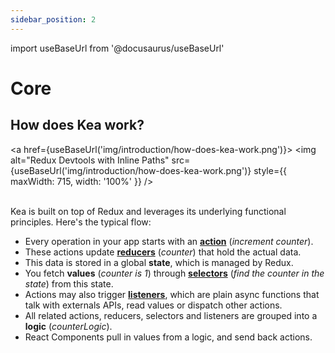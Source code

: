 ```yaml
---
sidebar_position: 2
---
```


import useBaseUrl from '@docusaurus/useBaseUrl'

# Core

## How does Kea work?

<a href={useBaseUrl('img/introduction/how-does-kea-work.png')}>
  <img
    alt="Redux Devtools with Inline Paths"
    src={useBaseUrl('img/introduction/how-does-kea-work.png')}
    style={{ maxWidth: 715, width: '100%' }}
  />
</a>
<br />
<br />

Kea is built on top of Redux and leverages its underlying functional principles. Here's the typical flow:

- Every operation in your app starts with an **[action](/docs/core/actions)** (_increment counter_).
- These actions update **[reducers](/docs/core/reducers)** (_counter_) that hold the actual data.
- This data is stored in a global **state**, which is managed by Redux.
- You fetch **values** (_counter is 1_) through **[selectors](/docs/core/selectors)** (_find the counter in the state_) from this state.
- Actions may also trigger **[listeners](/docs/core/listeners)**, which are plain async functions that talk with externals APIs,
  read values or dispatch other actions.
- All related actions, reducers, selectors and listeners are grouped into a **logic** (_counterLogic_).
- React Components pull in values from a logic, and send back actions.
